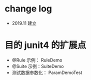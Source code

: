 # change log
- 2019.11 建立

# 目的  junit4 的扩展点
- @Rule 示例： RuleDemo
- @Suite 示例：SuiteDemo
- 测试数据参数化： ParamDemoTest